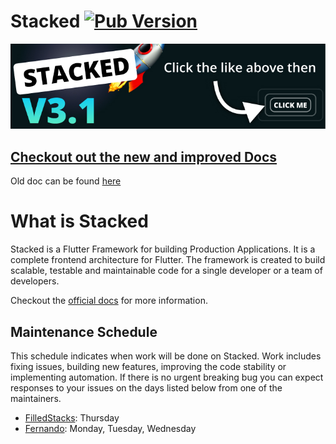 # Stacked [![Pub Version](https://img.shields.io/pub/v/stacked)](https://pub.dev/packages/stacked)

[![Flutter Web Mastery Release Banner](https://github.com/Stacked-Org/stacked/blob/master/assets/banner.jpeg)](https://masterflutterweb.carrd.co?utm_medium=banner&utm_campaign=stacked_readme)

## [Checkout out the new and improved Docs](https://stacked.filledstacks.com/)

Old doc can be found [here](https://github.com/Stacked-Org/stacked/blob/master/README_old.md)

# What is Stacked

Stacked is a Flutter Framework for building Production Applications. It is a complete frontend architecture for Flutter. The framework is created to build scalable, testable and maintainable code for a single developer or a team of developers. 

Checkout the [official docs](https://stacked.filledstacks.com/) for more information. 

## Maintenance Schedule

This schedule indicates when work will be done on Stacked. Work includes fixing issues, building new features, improving the code stability or implementing automation. If there is no urgent breaking bug you can expect responses to your issues on the days listed below from one of the maintainers.

- [FilledStacks](https://github.com/filledstacks): Thursday
- [Fernando](https://github.com/ferrarafer): Monday, Tuesday, Wednesday
